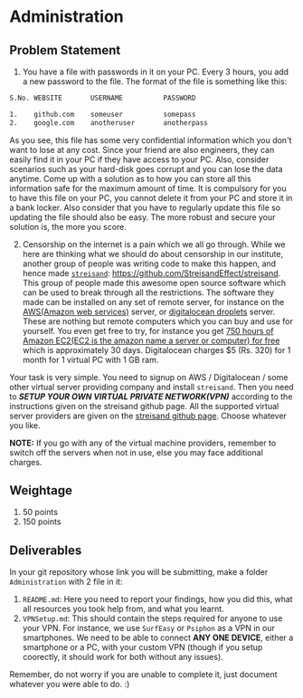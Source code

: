 # Administration

## Problem Statement

1. You have a file with passwords in it on your PC. Every 3 hours, you add a new password to the file. The format of the file is something like this:

```txt
S.No. WEBSITE       USERNAME          PASSWORD

1.    github.com    someuser          somepass
2.    google.com    anotheruser       anotherpass
```

  As you see, this file has some very confidential information which you don't want to lose at any cost. Since your friend are also engineers, they can easily find it in your PC if they have access to your PC. Also, consider scenarios such as your hard-disk goes corrupt and you can lose the data anytime. Come up with a solution as to how you can store all this information safe for the maximum amount of time. It is compulsory for you to have this file on your PC, you cannot delete it from your PC and store it in a bank locker. Also consider that you have to regularly update this file so updating the file should also be easy. The more robust and secure your solution is, the more you score.

2. Censorship on the internet is a pain which we all go through. While we here are thinking what we should do about censorship in our institute, another group of people was writing code to make this happen, and hence made [`streisand`](https://github.com/StreisandEffect/streisand): <https://github.com/StreisandEffect/streisand>. This group of people made this awesome open source software which can be used to break through all the restrictions. The software they made can be installed on any set of remote server, for instance on the [AWS(Amazon web services)](https://aws.amazon.com/) server, or [digitalocean droplets](https://www.digitalocean.com/) server. These are nothing but remote computers which you can buy and use for yourself. You even get free to try, for instance you get [750 hours of Amazon EC2(EC2 is the amazon name a server or computer) for free](https://aws.amazon.com/free/) which is approximately 30 days. Digitalocean charges $5 (Rs. 320) for 1 month for 1 virtual PC with 1 GB ram.

Your task is very simple. You need to signup on AWS / Digitalocean / some other virtual server providing company and install `streisand`. Then you need to ***SETUP YOUR OWN VIRTUAL PRIVATE NETWORK(VPN)*** according to the instructions given on the streisand github page. All the supported virtual server providers are given on the [streisand github page](https://github.com/StreisandEffect/streisand). Choose whatever you like.

**NOTE:** If you go with any of the virtual machine providers, remember to switch off the servers when not in use, else you may face additional charges.

## Weightage

1. 50 points
2. 150 points

## Deliverables

In your git repository whose link you will be submitting, make a folder `Administration` with 2 file in it:

1. `README.md`: Here you need to report your findings, how you did this, what all resources you took help from, and what you learnt.
2. `VPNSetup.md`: This should contain the steps required for anyone to use your VPN. For instance, we use `SurfEasy` or `Psiphon` as a VPN in our smartphones. We need to be able to connect **ANY ONE DEVICE**, either a smartphone or a PC, with your custom VPN (though if you setup coorectly, it should work for both without any issues).

Remember, do not worry if you are unable to complete it, just document whatever you were able to do. :) 
